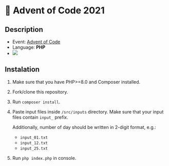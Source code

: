 # 🎄 Advent of Code 2021

## Description

* Event: [Advent of Code](https://adventofcode.com/)
* Language: **PHP**
* ![](https://img.shields.io/badge/Stars%20⭐-10-yellow)

## Instalation

1. Make sure that you have PHP>=8.0 and Composer installed.
2. Fork/clone this repository.
3. Run `composer install`.
4. Paste input files inside `/src/inputs` directory. Make sure that your input files contain `input_` prefix.

   Additionally, number of day should be written in 2-digit format, e.g.:
    * `input_01.txt`
    * `input_12.txt`
    * `input_25.txt`
5. Run `php index.php` in console.
